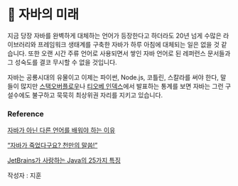 # 🚀 자바의 미래

지금 당장 자바를 완벽하게 대체하는 언어가 등장한다고 하더라도 20년 넘게 수많은 라이브러리와 프레임워크 생태계를 구축한 자바가 하루 아침에 대체되는 일은 없을 것 같습니다. 또한 오랜 시간 주류 언어로 사용되면서 쌓인 자바 언어로 된 레퍼런스 문서들과 그 성숙도를 결코 무시할 수 없을 것입니다.

 자바는 공룡시대의 유물이고 이제는 파이썬, Node.js, 코틀린, 스칼라를 써야 한다, 말들이 많지만 [스택오버플로우](https://insights.stackoverflow.com/survey/2019#technology)나 [티오베 인덱스](https://www.tiobe.com/tiobe-index/)에서 발표하는 통계를 보면 자바는 그런 구설수에도 불구하고 묵묵히 최상위권 자리를 지키고 있습니다.



### Reference 

[자바가 아닌 다른 언어를 배워야 하는 이유](https://okky.kr/article/275470) 

[“자바가 죽었다구요? 천만의 말씀!”](https://www.oracle.com/assets/media-02-3958686.pdf)

[JetBrains가 사랑하는 Java의 25가지 특징](https://blog.jetbrains.com/ko/2020/05/25/25-things-we-love-about-java-ko/)

작성자 : 지훈
